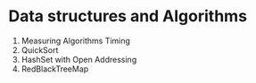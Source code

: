 Data structures and Algorithms 
====================
1. Measuring Algorithms Timing
2. QuickSort
3. HashSet with Open Addressing 
4. RedBlackTreeMap
